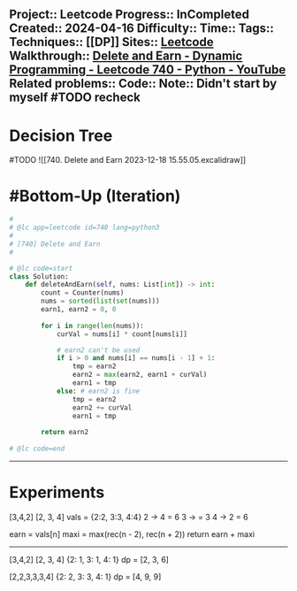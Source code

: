 Project:: Leetcode
Progress:: InCompleted
Created:: 2024-04-16
Difficulty:: 
Time:: 
Tags:: 
Techniques:: [[DP]]
Sites:: [Leetcode](https://leetcode.com/problems/delete-and-earn/submissions/)
Walkthrough:: [Delete and Earn - Dynamic Programming - Leetcode 740 - Python - YouTube](https://www.youtube.com/watch?v=7FCemBxvGw0)
Related problems:: 
Code:: 
Note:: Didn't start by myself #TODO recheck
---
# Decision Tree
#TODO 
![[740. Delete and Earn 2023-12-18 15.55.05.excalidraw]]

# #Bottom-Up  (Iteration)

```python
#
# @lc app=leetcode id=740 lang=python3
#
# [740] Delete and Earn
#

# @lc code=start
class Solution:
    def deleteAndEarn(self, nums: List[int]) -> int:
        count = Counter(nums)
        nums = sorted(list(set(nums)))
        earn1, earn2 = 0, 0
        
        for i in range(len(nums)):
            curVal = nums[i] * count[nums[i]]

            # earn2 can't be used
            if i > 0 and nums[i] == nums[i - 1] + 1:
                tmp = earn2
                earn2 = max(earn2, earn1 + curVal)
                earn1 = tmp
            else: # earn2 is fine
                tmp = earn2
                earn2 += curVal
                earn1 = tmp
        
        return earn2
        
# @lc code=end
```


---

# Experiments
[3,4,2]
[2, 3, 4]
vals = {2:2, 3:3, 4:4}
2 -> 4 = 6
3 -> = 3
4 -> 2 = 6

earn = vals[n]
maxi = max(rec(n - 2), rec(n + 2))
return earn + maxi


---
[3,4,2]
[2, 3, 4]
{2: 1, 3: 1, 4: 1}
dp = [2, 3, 6]

[2,2,3,3,3,4]
{2: 2, 3: 3, 4: 1}
dp = [4, 9, 9]

